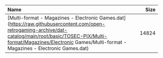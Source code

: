 |Name|Size|
|:---|---:|
|[Multi-format - Magazines - Electronic Games.dat](https://raw.githubusercontent.com/open-retrogaming-archive/dat-catalog/main/root/basic/TOSEC-PIX/Multi-format/Magazines/Electronic Games/Multi-format - Magazines - Electronic Games.dat)|14824|

